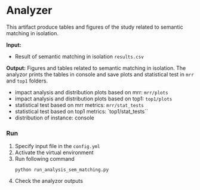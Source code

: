 # Analyzer

This artifact produce tables and figures of the study related to semantic matching in isolation.

**Input:** 
- Result of semantic matching in isolation `results.csv`

**Output:** Figures and tables related to semantic matching in isolation. 
The analyzor prints the tables in console and save plots and statistical test in `mrr` and `top1` folders.
- impact analysis and distribution plots based on mrr: `mrr/plots`
- impact analysis and distribution plots based on top1: `top1/plots`
- statistical test based on mrr metrics: `mrr/stat_tests`
- statistical test based on top1 metrics: `top1/stat_tests``
- distribution of instance: console

### Run
1. Specify input file in the `config.yml`
1. Activate the virtual environment    
1. Run following command
    ````
    python run_analysis_sem_matching.py
    ````
1. Check the analyzor outputs 
